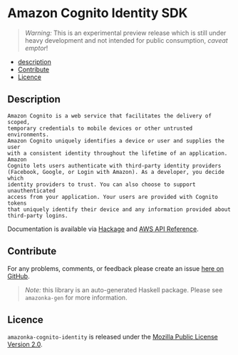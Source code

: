 # Amazon Cognito Identity SDK

> _Warning:_ This is an experimental preview release which is still under heavy development and not intended for public consumption, _caveat emptor_!

* [description](#description)
* [Contribute](#contribute)
* [Licence](#licence)

## Description

    Amazon Cognito is a web service that facilitates the delivery of scoped,
    temporary credentials to mobile devices or other untrusted environments.
    Amazon Cognito uniquely identifies a device or user and supplies the user
    with a consistent identity throughout the lifetime of an application. Amazon
    Cognito lets users authenticate with third-party identity providers
    (Facebook, Google, or Login with Amazon). As a developer, you decide which
    identity providers to trust. You can also choose to support unauthenticated
    access from your application. Your users are provided with Cognito tokens
    that uniquely identify their device and any information provided about
    third-party logins.

Documentation is available via [Hackage](http://hackage.haskell.org/package/amazonka-cognito-identity)
and [AWS API Reference](http://docs.aws.amazon.com/cognitoidentity/latest/APIReference/Welcome.html).


## Contribute

For any problems, comments, or feedback please create an issue [here on GitHub](https://github.com/brendanhay/amazonka/issues).

> _Note:_ this library is an auto-generated Haskell package. Please see `amazonka-gen` for more information.


## Licence

`amazonka-cognito-identity` is released under the [Mozilla Public License Version 2.0](http://www.mozilla.org/MPL/).
